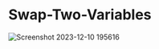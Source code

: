 # Swap-Two-Variables
 
![Screenshot 2023-12-10 195616](https://github.com/nitinlabana/Swap-Two-Variables/assets/67837026/bb443d1e-fd29-4d28-9545-3af9c4f0f0e1)
